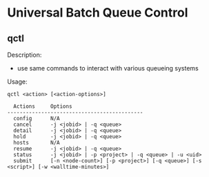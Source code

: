 # Universal Batch Queue Control

## qctl

Description:
* use same commands to interact with various queueing systems

Usage:
```
qctl <action> [<action-options>]

  Actions     Options
--------------------------------------------
  config      N/A
  cancel      -j <jobid> | -q <queue>
  detail      -j <jobid> | -q <queue>
  hold        -j <jobid> | -q <queue>
  hosts       N/A
  resume      -j <jobid> | -q <queue>
  status      -j <jobid> | -p <project> | -q <queue> | -u <uid>
  submit      [-n <node-count>] [-p <project>] [-q <queue>] [-s <script>] [-w <walltime-minutes>]
```


